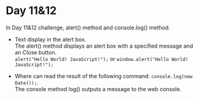 # Day 11&12
In Day 11&12 challenge, alert() method and console.log() method. 


- Text display in the alert box. <br>
The alert() method displays an alert box with a specified message and an Close button.<br> 
```alert("Hello World! JavaScript!");```
or
```window.alert("Hello World! JavaScript!");```

- Where can read the result of the following command: 
```console.log(new Date());```.<br>
The console method log() outputs a message to the web console. 
